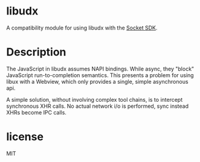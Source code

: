 # libudx

A compatibility module for using libudx with the [Socket SDK][0].

# Description

The JavaScript in libudx assumes NAPI bindings. While async, they "block"
JavaScript run-to-completion semantics. This presents a problem for using
libux with a Webview, which only provides a single, simple asynchronous api.

A simple solution, without involving complex tool chains, is to intercept
synchronous XHR calls. No actual network i/o is performed, sync instead XHRs
become IPC calls.

# license

MIT

[0]:https://github.com/socketsupply/socket-sdk
